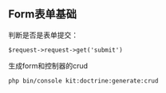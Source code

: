 ## Form表单基础

判断是否是表单提交：
    
    $request->request->get('submit')
    
生成form和控制器的crud

    php bin/console kit:doctrine:generate:crud
